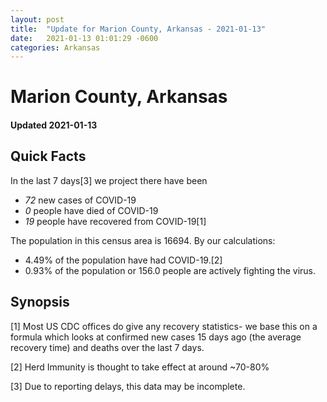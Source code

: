 ```yaml
---
layout: post
title:  "Update for Marion County, Arkansas - 2021-01-13"
date:   2021-01-13 01:01:29 -0600
categories: Arkansas
---
```


# Marion County, Arkansas
#### Updated 2021-01-13

## Quick Facts

In the last 7 days[3] we project there have been
- *72* new cases of COVID-19
- *0* people have died of COVID-19
- *19* people have recovered from COVID-19[1]

The population in this census area is 16694. By our calculations:
- 4.49% of the population have had COVID-19.[2]
- 0.93% of the population or 156.0 people are actively fighting the virus.

## Synopsis




[1] Most US CDC offices do give any recovery statistics- we base this on a formula which looks at confirmed new cases
15 days ago (the average recovery time) and deaths over the last 7 days.

[2] Herd Immunity is thought to take effect at around ~70-80%

[3] Due to reporting delays, this data may be incomplete.
 
    